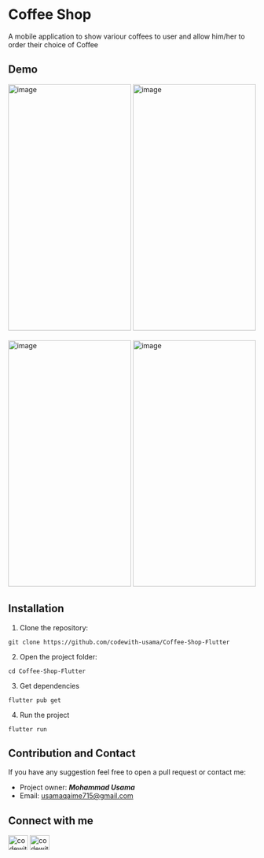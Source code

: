 # Coffee Shop

A mobile application to show variour coffees to user and allow him/her to order their choice of Coffee

## Demo 
<img src="https://github.com/codewith-usama/Coffee-Shop-Flutter/assets/99090844/05c96300-cefd-4f00-980e-dbe3aeb58c79" alt="image" width="250" height="500">
<img src="https://github.com/codewith-usama/Coffee-Shop-Flutter/assets/99090844/dba41dac-9a51-4fd8-8a5c-772d2a7de6f8" alt="image" width="250" height="500"> <br/><br/>
<img src="https://github.com/codewith-usama/Coffee-Shop-Flutter/assets/99090844/63323734-d363-4a83-960e-5ced9c037687" alt="image" width="250" height="500">
<img src="https://github.com/codewith-usama/Coffee-Shop-Flutter/assets/99090844/aa8033d3-e10d-48df-b58b-b1520c2976aa" alt="image" width="250" height="500">

## Installation
1. Clone the repository:
```
git clone https://github.com/codewith-usama/Coffee-Shop-Flutter
```
2. Open the project folder:
```
cd Coffee-Shop-Flutter
```
3. Get dependencies
```
flutter pub get
```
4. Run the project
```
flutter run
```

## Contribution and Contact
If you have any suggestion feel free to open a pull request or contact me:

- Project owner: ***Mohammad Usama***
- Email: usamaqaime715@gmail.com

## Connect with me
<p align="left">
<a href="https://twitter.com/codewith_usama" target="blank"><img align="center" src="https://raw.githubusercontent.com/rahuldkjain/github-profile-readme-generator/master/src/images/icons/Social/twitter.svg" alt="codewith_usama" height="30" width="40" /></a>
<a href="https://linkedin.com/in/codewithusama" target="blank"><img align="center" src="https://raw.githubusercontent.com/rahuldkjain/github-profile-readme-generator/master/src/images/icons/Social/linked-in-alt.svg" alt="codewithusama" height="30" width="40" /></a>

